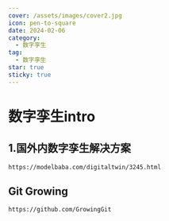 ```yaml
---
cover: /assets/images/cover2.jpg
icon: pen-to-square
date: 2024-02-06
category:
  - 数字孪生
tag:
  - 数字孪生
star: true
sticky: true
---
```


# 数字孪生intro

## 1.国外内数字孪生解决方案

```code
https://modelbaba.com/digitaltwin/3245.html

```

## Git Growing

``` code
https://github.com/GrowingGit
```
